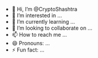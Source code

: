 - 👋 Hi, I’m @CryptoShashtra
- 👀 I’m interested in ...
- 🌱 I’m currently learning ...
- 💞️ I’m looking to collaborate on ...
- 📫 How to reach me ...
- 😄 Pronouns: ...
- ⚡ Fun fact: ...

<!---
CryptoShashtra/CryptoShashtra is a ✨ special ✨ repository because its `README.md` (this file) appears on your GitHub profile.
You can click the Preview link to take a look at your changes.
--->
